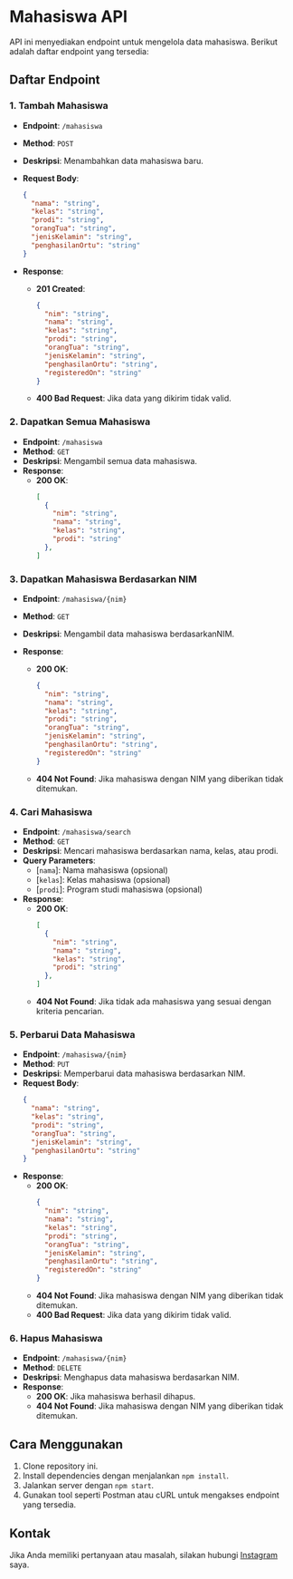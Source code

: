 # Mahasiswa API

API ini menyediakan endpoint untuk mengelola data mahasiswa. Berikut adalah daftar endpoint yang tersedia:

## Daftar Endpoint

### 1. Tambah Mahasiswa

- **Endpoint**: `/mahasiswa`
- **Method**: `POST`
- **Deskripsi**: Menambahkan data mahasiswa baru.
- **Request Body**:
  ```json
  {
    "nama": "string",
    "kelas": "string",
    "prodi": "string",
    "orangTua": "string",
    "jenisKelamin": "string",
    "penghasilanOrtu": "string"
  }
  ```

- **Response**:
  - **201 Created**:
    ```json
    {
      "nim": "string",
      "nama": "string",
      "kelas": "string",
      "prodi": "string",
      "orangTua": "string",
      "jenisKelamin": "string",
      "penghasilanOrtu": "string",
      "registeredOn": "string"
    }
    ```
  - **400 Bad Request**: Jika data yang dikirim tidak valid.

### 2. Dapatkan Semua Mahasiswa

- **Endpoint**: `/mahasiswa`
- **Method**: `GET`
- **Deskripsi**: Mengambil semua data mahasiswa.
- **Response**:
  - **200 OK**:
    ```json
    [
      {
        "nim": "string",
        "nama": "string",
        "kelas": "string",
        "prodi": "string"
      },
    ]
    ```

### 3. Dapatkan Mahasiswa Berdasarkan NIM

- **Endpoint**: `/mahasiswa/{nim}`
- **Method**: `GET`
- **Deskripsi**: Mengambil data mahasiswa berdasarkanNIM.

- **Response**:
  - **200 OK**:
    ```json
    {
      "nim": "string",
      "nama": "string",
      "kelas": "string",
      "prodi": "string",
      "orangTua": "string",
      "jenisKelamin": "string",
      "penghasilanOrtu": "string",
      "registeredOn": "string"
    }
    ```
  - **404 Not Found**: Jika mahasiswa dengan NIM yang diberikan tidak ditemukan.

### 4. Cari Mahasiswa

- **Endpoint**: `/mahasiswa/search`
- **Method**: `GET`
- **Deskripsi**: Mencari mahasiswa berdasarkan nama, kelas, atau prodi.
- **Query Parameters**:
  - [`nama`]: Nama mahasiswa (opsional)
  - [`kelas`]: Kelas mahasiswa (opsional)
  - [`prodi`]: Program studi mahasiswa (opsional)
- **Response**:
  - **200 OK**:
    ```json
    [
      {
        "nim": "string",
        "nama": "string",
        "kelas": "string",
        "prodi": "string"
      },
    ]
    ```
  - **404 Not Found**: Jika tidak ada mahasiswa yang sesuai dengan kriteria pencarian.

### 5. Perbarui Data Mahasiswa

- **Endpoint**: `/mahasiswa/{nim}`
- **Method**: `PUT`
- **Deskripsi**: Memperbarui data mahasiswa berdasarkan NIM.
- **Request Body**:
  ```json
  {
    "nama": "string",
    "kelas": "string",
    "prodi": "string",
    "orangTua": "string",
    "jenisKelamin": "string",
    "penghasilanOrtu": "string"
  }
  ```
- **Response**:
  - **200 OK**:
    ```json
    {
      "nim": "string",
      "nama": "string",
      "kelas": "string",
      "prodi": "string",
      "orangTua": "string",
      "jenisKelamin": "string",
      "penghasilanOrtu": "string",
      "registeredOn": "string"
    }
    ```
  - **404 Not Found**: Jika mahasiswa dengan NIM yang diberikan tidak ditemukan.
  - **400 Bad Request**: Jika data yang dikirim tidak valid.

### 6. Hapus Mahasiswa

- **Endpoint**: `/mahasiswa/{nim}`
- **Method**: `DELETE`
- **Deskripsi**: Menghapus data mahasiswa berdasarkan NIM.
- **Response**:
  - **200 OK**: Jika mahasiswa berhasil dihapus.
  - **404 Not Found**: Jika mahasiswa dengan NIM yang diberikan tidak ditemukan.

## Cara Menggunakan

1. Clone repository ini.
2. Install dependencies dengan menjalankan `npm install`.
3. Jalankan server dengan `npm start`.
4. Gunakan tool seperti Postman atau cURL untuk mengakses endpoint yang tersedia.

## Kontak

Jika Anda memiliki pertanyaan atau masalah, silakan hubungi [Instagram](https://www.instagram.com/krisnaaa_prtm27) saya.
